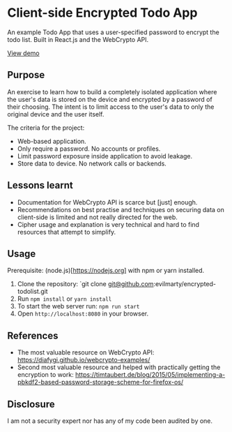 # Client-side Encrypted Todo App

An example Todo App that uses a user-specified password to encrypt the todo list. Built in React.js and the WebCrypto API.

[View demo](https://evilmarty.github.io/encrypted-todolist)

## Purpose

An exercise to learn how to build a completely isolated application where the user's data is stored on the device and encrypted by a password of their choosing. The intent is to limit access to the user's data to only the original device and the user itself.

The criteria for the project:

* Web-based application.
* Only require a password. No accounts or profiles.
* Limit password exposure inside application to avoid leakage.
* Store data to device. No network calls or backends.

## Lessons learnt

* Documentation for WebCrypto API is scarce but [just] enough.
* Recommendations on best practise and techniques on securing data on client-side is limited and not really directed for the web.
* Cipher usage and explanation is very technical and hard to find resources that attempt to simplify.

## Usage

Prerequisite: (node.js)[https://nodejs.org] with npm or yarn installed.

1. Clone the repository: `git clone git@github.com:evilmarty/encrypted-todolist.git 
2. Run `npm install` or `yarn install`
3. To start the web server run: `npm run start`
4. Open `http://localhost:8080` in your browser.

## References

* The most valuable resource on WebCrypto API: https://diafygi.github.io/webcrypto-examples/
* Second most valuable resource and helped with practically getting the encryption to work: https://timtaubert.de/blog/2015/05/implementing-a-pbkdf2-based-password-storage-scheme-for-firefox-os/

## Disclosure

I am not a security expert nor has any of my code been audited by one.
